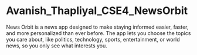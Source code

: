 # Avanish_Thapliyal_CSE4_NewsOrbit
News Orbit is a news app designed to make staying informed easier, faster, and more personalized than ever before. The app lets you choose the topics you care about, like politics, technology, sports, entertainment, or world news, so you only see what interests you. 
